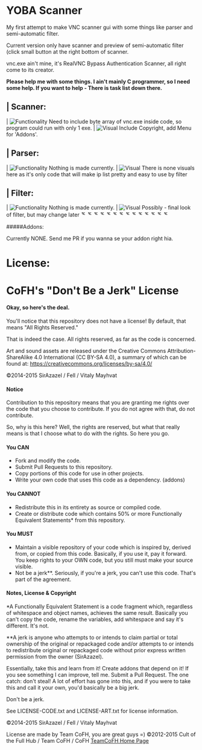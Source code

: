YOBA Scanner
=====

My first attempt to make VNC scanner gui with some things like parser and semi-automatic filter.

Current version only have scanner and preview of semi-automatic filter (click small button at the right bottom of scanner.

vnc.exe ain't mine, it's RealVNC Bypass Authentication Scanner, all right come to its creator.

**Please help me with some things. I ain't mainly C programmer, so I need some help. If you want to help - There is task list down there.**

|  Scanner:
---
| ![Functionality](http://progressed.io/bar/90?title=Functionality) Need to include byte array of vnc.exe inside code, so program could run with only 1 exe.
|  ![Visual](http://progressed.io/bar/80?title=Visual) Include Copyright, add Menu for 'Addons'.

|  Parser:
---
| ![Functionality](http://progressed.io/bar/0?title=Functionality) Nothing is made currently.
|  ![Visual](http://progressed.io/bar/100?title=Visual) There is none visuals here as it's only code that will make ip list pretty and easy to use by filter

|  Filter:
---
| ![Functionality](http://progressed.io/bar/0?title=Functionality) Nothing is made currently.
|  ![Visual](http://progressed.io/bar/100?title=Visual) Possibly - final look of filter, but may change later ᅚ ᅚ ᅚ ᅚ ᅚ ᅚ ᅚ ᅚ ᅚ ᅚ ᅚ ᅚ ᅚ ᅚ

#####Addons:

Currently NONE. Send me PR if you wanna se your addon right hia.

License:
=====

CoFH's "Don't Be a Jerk" License
====================================
#### Okay, so here's the deal.

You'll notice that this repository does not have a license! By default, that means "All Rights Reserved."

That is indeed the case. All rights reserved, as far as the code is concerned.

Art and sound assets are released under the Creative Commons Attribution-ShareAlike 4.0 International (CC BY-SA 4.0), a summary of which can be found at: https://creativecommons.org/licenses/by-sa/4.0/


©2014-2015 SirAzazel / Fell / Vitaly Mayhvat

#### Notice

Contribution to this repository means that you are granting me rights over the code that you choose to contribute. If you do not agree with that, do not contribute.

So, why is this here? Well, the rights are reserved, but what that really means is that I choose what to do with the rights. So here you go.

#### You CAN
- Fork and modify the code.
- Submit Pull Requests to this repository.
- Copy portions of this code for use in other projects.
- Write your own code that uses this code as a dependency. (addons)

#### You CANNOT
- Redistribute this in its entirety as source or compiled code.
- Create or distribute code which contains 50% or more Functionally Equivalent Statements* from this repository.

#### You MUST
- Maintain a visible repository of your code which is inspired by, derived from, or copied from this code. Basically, if you use it, pay it forward. You keep rights to your OWN code, but you still must make your source visible.
- Not be a jerk**. Seriously, if you're a jerk, you can't use this code. That's part of the agreement.

#### Notes, License & Copyright

*A Functionally Equivalent Statement is a code fragment which, regardless of whitespace and object names, achieves the same result. Basically you can't copy the code, rename the variables, add whitespace and say it's different. It's not.

**A jerk is anyone who attempts to or intends to claim partial or total ownership of the original or repackaged code and/or attempts to or intends to redistribute original or repackaged code without prior express written permission from the owner (SirAzazel).

Essentially, take this and learn from it! Create addons that depend on it! If you see something I can improve, tell me. Submit a Pull Request. The one catch: don't steal! A lot of effort has gone into this, and if you were to take this and call it your own, you'd basically be a big jerk.

Don't be a jerk.

See LICENSE-CODE.txt and LICENSE-ART.txt for license information.

©2014-2015 SirAzazel / Fell / Vitaly Mayhvat

License are made by Team CoFH, you are great guys =) ©2012-2015 Cult of the Full Hub / Team CoFH / CoFH [TeamCoFH Home Page](http://teamcofh.com/)
